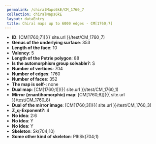 ```yaml
--- 
 permalink: /chiralMaps6kE/CM_1760_7 
 collection: chiralMaps6kE
 layout: dataEntry
 title: Chiral maps up to 6000 edges - CM[1760;7]
---
```


- **ID**: [CM[1760;7]]({{ site.url }}/test/CM_1760_7)
- **Genus of the underlying surface**: 353
- **Length of the face**: 10
- **Valency**: 5
- **Length of the Petrie polygon**: 88
- **Is the automorphism group solvable?**: S
- **Number of vertices**: 704
- **Number of edges**: 1760
- **Number of faces**: 352
- **The map is self-**: none
- **Dual map**: [CM[1760;1]]({{ site.url }}/test/CM_1760_1)
- **Mirror (enantihomorphic) map**: [CM[1760;8]]({{ site.url }}/test/CM_1760_8)
- **Dual of the mirror image**: [CM[1760;3]]({{ site.url }}/test/CM_1760_3)
- **Z_q-Exponent?**: 4
- **No idea**:  2:6
- **No idea**: Y
- **No idea**: Y
- **Skeleton**: Sk(704;10)
- **Some other kind of skeleton**: PlhSk(704;1)

